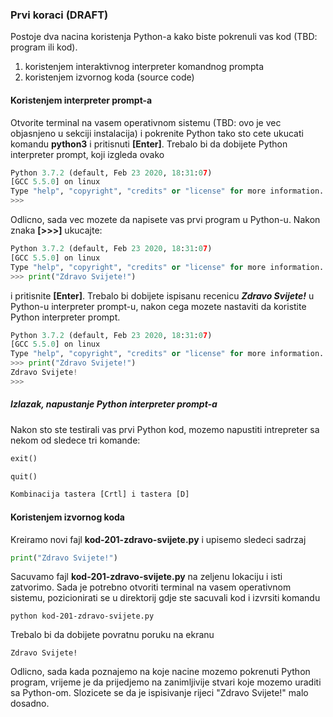 
<a name="prvi-koraci"/>

### Prvi koraci (DRAFT)

Postoje dva nacina koristenja Python-a kako biste pokrenuli vas kod (TBD:
program ili kod).
1. koristenjem interaktivnog interpreter komandnog prompta
1. koristenjem izvornog koda (source code)

#### Koristenjem interpreter prompt-a

Otvorite terminal na vasem operativnom sistemu (TBD: ovo je vec objasnjeno u
sekciji instalacija)
i pokrenite Python tako sto cete ukucati komandu **python3** i pritisnuti
**[Enter]**. Trebalo bi da dobijete Python interpreter prompt, koji izgleda
ovako

```python
Python 3.7.2 (default, Feb 23 2020, 18:31:07)
[GCC 5.5.0] on linux
Type "help", "copyright", "credits" or "license" for more information.
>>>
```

Odlicno, sada vec mozete da napisete vas prvi program u Python-u.
Nakon znaka **[>>>]** ukucajte:

```python
Python 3.7.2 (default, Feb 23 2020, 18:31:07)
[GCC 5.5.0] on linux
Type "help", "copyright", "credits" or "license" for more information.
>>> print("Zdravo Svijete!")
```

i pritisnite **[Enter]**. Trebalo bi dobijete ispisanu recenicu
**_Zdravo Svijete!_** u Python-u
interpreter prompt-u, nakon cega mozete nastaviti da koristite Python interpreter prompt.
```python
Python 3.7.2 (default, Feb 23 2020, 18:31:07)
[GCC 5.5.0] on linux
Type "help", "copyright", "credits" or "license" for more information.
>>> print("Zdravo Svijete!")
Zdravo Svijete!
>>>
```
##### Izlazak, napustanje Python interpreter prompt-a

Nakon sto ste testirali vas prvi Python kod, mozemo napustiti intrepreter sa nekom od sledece tri
komande:

```python
exit()
```
```python
quit()
```
```python
Kombinacija tastera [Crtl] i tastera [D]
```
#### Koristenjem izvornog koda

Kreiramo novi fajl **kod-201-zdravo-svijete.py** i upisemo sledeci sadrzaj
```python
print("Zdravo Svijete!")
```

Sacuvamo fajl **kod-201-zdravo-svijete.py** na zeljenu lokaciju i isti zatvorimo. Sada je
potrebno otvoriti terminal na vasem operativnom sistemu, pozicionirati se u direktorij gdje
ste sacuvali kod i izvrsiti komandu
```shell script
python kod-201-zdravo-svijete.py
```
Trebalo bi da dobijete povratnu poruku na ekranu
```shell script
Zdravo Svijete!
```

Odlicno, sada kada poznajemo na koje nacine mozemo pokrenuti Python program, vrijeme je da
prijedjemo na zanimljivije stvari koje mozemo uraditi sa Python-om. Slozicete se da je
ispisivanje rijeci "Zdravo Svijete!" malo dosadno.
